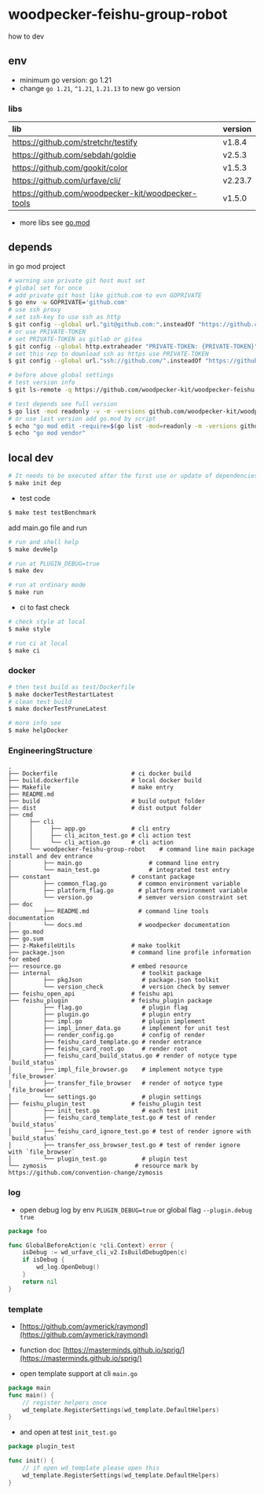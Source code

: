 # woodpecker-feishu-group-robot

how to dev

## env

- minimum go version: go 1.21
- change `go 1.21`, `^1.21`, `1.21.13` to new go version

### libs

| lib                                                | version |
|:---------------------------------------------------|:--------|
| https://github.com/stretchr/testify                | v1.8.4  |
| https://github.com/sebdah/goldie                   | v2.5.3  |
| https://github.com/gookit/color                    | v1.5.3  |
| https://github.com/urfave/cli/                     | v2.23.7 |
| https://github.com/woodpecker-kit/woodpecker-tools | v1.5.0  |

- more libs see [go.mod](https://github.com/woodpecker-kit/woodpecker-feishu-group-robot/blob/main/go.mod)

## depends

in go mod project

```bash
# warning use private git host must set
# global set for once
# add private git host like github.com to evn GOPRIVATE
$ go env -w GOPRIVATE='github.com'
# use ssh proxy
# set ssh-key to use ssh as http
$ git config --global url."git@github.com:".insteadOf "https://github.com/"
# or use PRIVATE-TOKEN
# set PRIVATE-TOKEN as gitlab or gitea
$ git config --global http.extraheader "PRIVATE-TOKEN: {PRIVATE-TOKEN}"
# set this rep to download ssh as https use PRIVATE-TOKEN
$ git config --global url."ssh://github.com/".insteadOf "https://github.com/"

# before above global settings
# test version info
$ git ls-remote -q https://github.com/woodpecker-kit/woodpecker-feishu-group-robot.git

# test depends see full version
$ go list -mod readonly -v -m -versions github.com/woodpecker-kit/woodpecker-feishu-group-robot
# or use last version add go.mod by script
$ echo "go mod edit -require=$(go list -mod=readonly -m -versions github.com/woodpecker-kit/woodpecker-feishu-group-robot | awk '{print $1 "@" $NF}')"
$ echo "go mod vendor"
```

## local dev

```bash
# It needs to be executed after the first use or update of dependencies.
$ make init dep
```

- test code

```bash
$ make test testBenchmark
```

add main.go file and run

```bash
# run and shell help
$ make devHelp

# run at PLUGIN_DEBUG=true
$ make dev

# run at ordinary mode
$ make run
```

- ci to fast check

```bash
# check style at local
$ make style

# run ci at local
$ make ci
```

### docker

```bash
# then test build as test/Dockerfile
$ make dockerTestRestartLatest
# clean test build
$ make dockerTestPruneLatest

# more info see
$ make helpDocker
```

### EngineeringStructure

```
.
├── Dockerfile                     # ci docker build
├── build.dockerfile               # local docker build
├── Makefile                       # make entry
├── README.md
├── build                          # build output folder
├── dist                           # dist output folder
├── cmd
│     ├── cli
│     │     ├── app.go             # cli entry
│     │     ├── cli_aciton_test.go # cli action test
│     │     └── cli_action.go      # cli action
│     └── woodpecker-feishu-group-robot    # command line main package install and dev entrance
│         ├── main.go                   # command line entry
│         └── main_test.go              # integrated test entry
├── constant                       # constant package
│         ├── common_flag.go         # common environment variable
│         ├── platform_flag.go       # platform environment variable
│         └── version.go             # semver version constraint set
├── doc
│         ├── README.md              # command line tools documentation
│         └── docs.md                # woodpecker documentation
├── go.mod
├── go.sum
├── z-MakefileUtils                # make toolkit
├── package.json                   # command line profile information for embed
├── resource.go                    # embed resource
├── internal                          # toolkit package
│         ├── pkgJson                 # package.json toolkit
│         └── version_check           # version check by semver
├── feishu_open_api                # feishu api
├── feishu_plugin                  # feishu_plugin package
│         ├── flag.go                 # plugin flag
│         ├── plugin.go               # plugin entry
│         ├── impl.go                 # plugin implement
│         ├── impl_inner_data.go      # implement for unit test
│         ├── render_config.go        # config of render
│         ├── feishu_card_template.go # render entrance
│         ├── feishu_card_root.go     # render root
│         ├── feishu_card_build_status.go # render of notyce type `build_status`
│         ├── impl_file_browser.go    # implement notyce type `file_browser`
│         ├── transfer_file_browser   # render of notyce type `file_browser`
│         └── settings.go             # plugin settings
├── feishu_plugin_test             # feishu_plugin test
│         ├── init_test.go            # each test init
│         ├── feishu_card_template_test.go # test of render `build_status`
│         ├── feishu_card_ignore_test.go # test of render ignore with `build_status`
│         ├── transfer_oss_browser_test.go # test of render ignore with `file_browser`
│         └── plugin_test.go          # plugin test
└── zymosis                         # resource mark by https://github.com/convention-change/zymosis

```

### log

- open debug log by env `PLUGIN_DEBUG=true` or global flag `--plugin.debug true`

```go
package foo

func GlobalBeforeAction(c *cli.Context) error {
	isDebug := wd_urfave_cli_v2.IsBuildDebugOpen(c)
	if isDebug {
		wd_log.OpenDebug()
	}
	return nil
}
```

### template

- [https://github.com/aymerick/raymond](https://github.com/aymerick/raymond)
- function doc [https://masterminds.github.io/sprig/](https://masterminds.github.io/sprig/)

- open template support at cli `main.go`

```go
package main
func main() {
	// register helpers once
	wd_template.RegisterSettings(wd_template.DefaultHelpers)
}
```
- and open at test `init_test.go`

```go
package plugin_test

func init() {
	// if open wd_template please open this
	wd_template.RegisterSettings(wd_template.DefaultHelpers)
}
```
